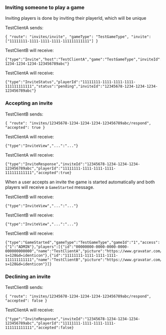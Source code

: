 ### Inviting someone to play a game

Inviting players is done by inviting their playerId, which will be unique

TestClientA sends:

    { "route": "invites/invite", "gameType": "TestGameType", "invite": ["11111111-1111-1111-1111-111111111111"] }

TestClientB will receive:

    {"type":"Invite","host":"TestClientA","game":"TestGameType","inviteId":"12345678-1234-1234-1234-123456789abc"}

TestClientA will receive:

    {"type":"InviteStatus","playerId":"11111111-1111-1111-1111-111111111111","status":"pending","inviteId":"12345678-1234-1234-1234-123456789abc"}

### Accepting an invite

TestClientB sends:

    { "route": "invites/12345678-1234-1234-1234-123456789abc/respond", "accepted": true }

TestClientA will receive:

    {"type":"InviteView","...":"..."}

TestClientA will receive:

    {"type":"InviteResponse","inviteId":"12345678-1234-1234-1234-123456789abc","playerId":"11111111-1111-1111-1111-111111111111","accepted":true}

When a user accepts an invite the game is started automatically and both players will receive a `GameStarted` message.

TestClientB will receive:

    {"type":"InviteView","...":"..."}

TestClientB will receive:

    {"type":"InviteView","...":"..."}

TestClientB will receive:

    {"type":"GameStarted","gameType":"TestGameType","gameId":"1","access":{"1":"ADMIN"},"players":[{"id":"00000000-0000-0000-0000-000000000000","name":"TestClientA","picture":"https://www.gravatar.com/avatar/9f89c84a559f573636a47ff8daed0d33?s=128&d=identicon"},{"id":"11111111-1111-1111-1111-111111111111","name":"TestClientB","picture":"https://www.gravatar.com/avatar/38c6cbd28bf165070d070980dd1fb595?s=128&d=identicon"}]}

### Declining an invite

TestClientB sends:

    { "route": "invites/12345678-1234-1234-1234-123456789abc/respond", "accepted": false }

TestClientA will receive:

    {"type":"InviteResponse","inviteId":"12345678-1234-1234-1234-123456789abc","playerId":"11111111-1111-1111-1111-111111111111","accepted":false}


